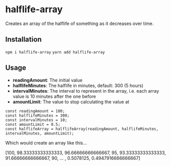 # halflife-array

Creates an array of the halflife of something as it decreases over time.

## Installation

```npm i halflife-array```
```yarn add halflife-array```

## Usage

* **readingAmount**: The initial value
* **halflifeMinutes**: The halflife in minutes, default: 300 (5 hours)
* **intervalMinutes**: The interval to represent in the array, i.e. each array value is 10 minutes after the one before
* **amountLimit**: The value to stop calculating the value at

```
const readingAmount = 100;
const halflifeMinutes = 300;
const intervalMinutes = 10; 
const amountLimit = 0.5;
const halflifeArray = halflifeArray(readingAmount, halflifeMinutes, intervalMinutes, amountLimit);
```

Which would create an array like this...

[100, 98.33333333333333, 96.66666666666667, 95, 93.33333333333333, 91.66666666666667, 90, ... , 0.5078125, 0.4947916666666667]


